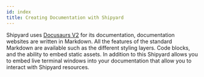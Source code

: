 ```yaml
---
id: index
title: Creating Documentation with Shipyard
---
```


Shipyard uses [Docusaurs V2](https://v2.docusaurus.io/) for its documentation, documentation websites are written in Markdown. All the features of the standard Markdown are available such as the different styling layers. Code blocks, and the ability to embed static assets. In addition to this Shipyard allows you to embed live terminal windows into your documentation that allow you to interact with Shipyard resources. 

<p>
<Terminal target="docs.docs.shipyard.run" shell="/bin/bash" workdir="/" user="root" expanded />
</p>

<p>
<Terminal target="local" expanded />
</p>

<p>
<Terminal target="local" />
</p>

